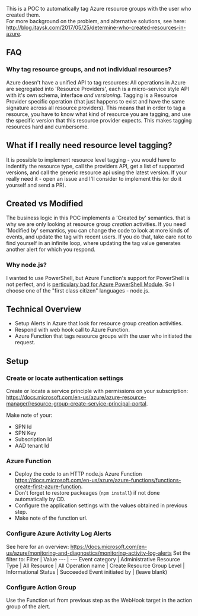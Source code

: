 This is a POC to automatically tag Azure resource groups with the user who created them.  
For more background on the problem, and alternative solutions, see here: http://blog.itaysk.com/2017/05/25/determine-who-created-resources-in-azure.

## FAQ

### Why tag resource groups, and not individual resources?
Azure doesn't have a unified API to tag resources: All operations in Azure are segregated into 'Resource Providers', each is a micro-service style API with it's own schema, interface *and versioning*. Tagging is a Resource Provider specific operation (that just happens to exist and have the same signature across all resource providers). This means that in order to tag a resource, you have to know what kind of resource you are tagging, and use the specific version that this resource provider expects. This makes tagging resources hard and cumbersome. 

## What if I really need resource level tagging?
It is possible to implement resource level tagging - you would have to indentify the resource type, call the providers API, get a list of supported versions, and call the generic resource api using the latest version. If your really need it - open an issue and I'll consider to implement this (or do it yourself and send a PR).

## Created vs Modified
The business logic in this POC implements a 'Created by' semantics. that is why we are only looking at resource group *creation* activities.
If you need 'Modified by' semantics, you can change the code to look at more kinds of events, and update the tag with recent users.
If you do that, take care not to find yourself in an infinite loop, where updating the tag value generates another alert for which you respond.

### Why node.js?
I wanted to use PowerShell, but Azure Function's support for PowerShell is not perfect, and is [perticulary bad for Azure PowerShell Module](https://github.com/Azure/Azure-Functions/issues/124). So I choose one of the "first class citizen" languages - node.js.

## Technical Overview
- Setup Alerts in Azure that look for resource group creation activities.
- Respond with web hook call to Azure Function.
- Azure Function that tags resource groups with the user who initiated the request.

## Setup

### Create or locate authentication settings
Create or locate a service principle with permissions on your subscription: https://docs.microsoft.com/en-us/azure/azure-resource-manager/resource-group-create-service-principal-portal.

Make note of your:
- SPN Id
- SPN Key
- Subscription Id
- AAD tenant Id

### Azure Function

- Deploy the code to an HTTP node.js Azure Function https://docs.microsoft.com/en-us/azure/azure-functions/functions-create-first-azure-function.
- Don't forget to restore packeages (`npm install`) if not done automatically by CD.
- Configure the application settings with the values obtained in previous step.
- Make note of the function url.

### Configure Azure Activity Log Alerts
See here for an overview: https://docs.microsoft.com/en-us/azure/monitoring-and-diagnostics/monitoring-activity-log-alerts
Set the filter to: 
Filter | Value
--- | ---
Event category | Administrative
Resource Type | All
Resource | All
Operation name | Create Resource Group
Level | Informational
Status | Succeeded
Event initiated by | (leave blank)

### Configure Action Group
Use the Function url from previous step as the WebHook target in the action group of the alert.
